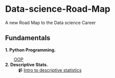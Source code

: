 # Data-science-Road-Map
A new Road Map to the Data science Career

## Fundamentals

**1. Python Programming.** <br>

&emsp;&emsp;[OOP](https://www.youtube.com/playlist?list=PLUgz8T_NoattU54gGARPXPmmawQNl-1_T) <br>
**2. Descriptive Stats.** <br>
&emsp;&emsp;&emsp;:video_camera: [Intro to descriptive statistics](https://www.udacity.com/course/intro-to-descriptive-statistics--ud827)<br>
